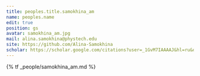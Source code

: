 ```yaml
---
title: peoples.title.samokhina_am
name: peoples.name
edit: true
position: gs
avatar: samokhina_am.jpg
mail: alina.samokhina@phystech.edu
site: https://github.com/Alina-Samokhina
scholar: https://scholar.google.com/citations?user=_1GvM7IAAAAJ&hl=ru&oi=ao
---
```


{% tf _people/samokhina_am.md %}
